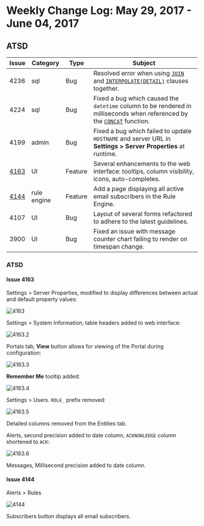 # Weekly Change Log: May 29, 2017 - June 04, 2017

## ATSD

| Issue| Category    | Type    | Subject              |
|------|-------------|---------|----------------------|
| 4236 | sql | Bug | Resolved error when using [`JOIN`](../../sql/README.md#joins)  and [`INTERPOLATE(DETAIL)`](../../sql/README.md#interpolation) clauses together. |
| 4224 | sql | Bug | Fixed a bug which caused the `datetime` column to be rendered in milliseconds when referenced by the [`CONCAT`](../../sql/README.md#string-functions) function.|
| 4199 | admin | Bug | Fixed a bug which failed to update `HOSTNAME` and server URL in **Settings > Server Properties** at runtime. |
| [4163](#issue-4163) | UI | Feature | Several enhancements to the web interface: tooltips, column visibility, icons, auto-completes. |
| [4144](#issue-4144) | rule engine | Feature | Add a page displaying all active email subscribers in the Rule Engine.|
| 4107 | UI | Bug | Layout of several forms refactored to adhere to the latest guidelines. |
| 3900 | UI | Bug | Fixed an issue with message counter chart failing to render on timespan change. |

### ATSD

#### Issue 4163

Settings > Server Properties, modified to display differences between actual and default property values:

![4163](./Images/4163.1.png)

Settings > System Information, table headers added to web interface:

![4163.2](./Images/4163.2.png)

Portals tab, **View** button allows for viewing of the Portal during configuration:

![4163.3](./Images/4163.3.1.png)

**Remember Me** tooltip added:

![4163.4](./Images/4163.4.png)

Settings > Users. `ROLE_` prefix removed:

![4163.5](./Images/4163.5.png)

Detailed columns removed from the Entities tab.

Alerts, second precision added to date column, `ACKNOWLEDGE` column shortened to `ACK`:

![4163.6](./Images/4163.6.png)

Messages, Millisecond precision added to date column.

#### Issue 4144

Alerts > Rules

![4144](./Images/4144.png)

Subscribers button displays all email subscribers.